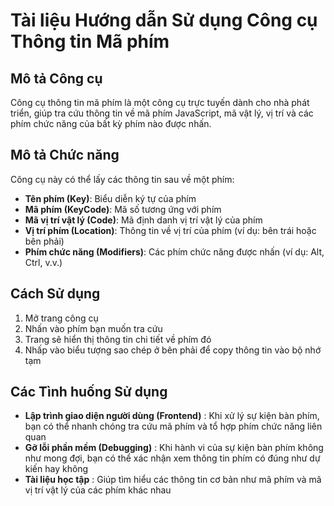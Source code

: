 # Tài liệu Hướng dẫn Sử dụng Công cụ Thông tin Mã phím

## Mô tả Công cụ

Công cụ thông tin mã phím là một công cụ trực tuyến dành cho nhà phát triển, giúp tra cứu thông tin về mã phím JavaScript, mã vật lý, vị trí và các phím chức năng của bất kỳ phím nào được nhấn.

## Mô tả Chức năng

Công cụ này có thể lấy các thông tin sau về một phím:
- **Tên phím (Key)**: Biểu diễn ký tự của phím
- **Mã phím (KeyCode)**: Mã số tương ứng với phím
- **Mã vị trí vật lý (Code)**: Mã định danh vị trí vật lý của phím
- **Vị trí phím (Location)**: Thông tin về vị trí của phím (ví dụ: bên trái hoặc bên phải)
- **Phím chức năng (Modifiers)**: Các phím chức năng được nhấn (ví dụ: Alt, Ctrl, v.v.)

## Cách Sử dụng

1. Mở trang công cụ
2. Nhấn vào phím bạn muốn tra cứu
3. Trang sẽ hiển thị thông tin chi tiết về phím đó
4. Nhấp vào biểu tượng sao chép ở bên phải để copy thông tin vào bộ nhớ tạm

## Các Tình huống Sử dụng

- **Lập trình giao diện người dùng (Frontend)** : Khi xử lý sự kiện bàn phím, bạn có thể nhanh chóng tra cứu mã phím và tổ hợp phím chức năng liên quan
- **Gỡ lỗi phần mềm (Debugging)** : Khi hành vi của sự kiện bàn phím không như mong đợi, bạn có thể xác nhận xem thông tin phím có đúng như dự kiến hay không
- **Tài liệu học tập** : Giúp tìm hiểu các thông tin cơ bản như mã phím và mã vị trí vật lý của các phím khác nhau